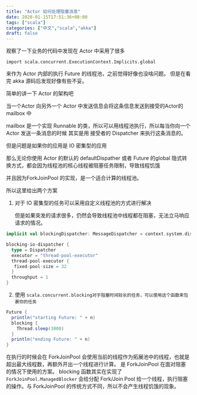 ```yaml
---
title: "Actor 如何处理阻塞消息"
date: 2020-01-15T17:51:36+08:00
tags: ["scala"]
categories: ["中文","scala","akka"]
draft: false
---
```


观察了一下业务的代码中发现在 Actor 中采用了很多 

`import scala.concurrent.ExecutionContext.Implicits.global`

来作为 Actor 内部的执行 Future 的线程池，之前觉得好像也没啥问题。
但是在看完 akka 源码后发现好像有些不妥。

简单的讲一下 Actor 的架构吧

当一个Actor 向另外一个 Actor 中发送信息会将这条信息发送到接受的Actor的 mailbox 中

mailbox 是一个实现 Runnable 的类，所以可以用线程池执行，所以每当你向一个Actor 发送一条消息的时候
其实是用 接受者的 Dispatcher 来执行这条消息的。

但是问题是如果你的应用是 IO 密集型的应用

那么无论你使用 Actor 的默认的 defaultDispather 或者 Future 的global 隐式转换方式，都会因为线程池的核心线程被阻塞任务限制，导致线程饥饿

并且因为ForkJoinPool 的实现，是一个适合计算的线程池。

所以这里给出两个方案

1. 对于 IO 密集型的任务可以采用自定义线程池的方式进行解决

   但是如果突发的请求很多，仍然会导致线程池中线程都在阻塞，无法立马响应请求的情况。

```scala
implicit val blockingDispatcher: MessageDispatcher = context.system.dispatchers.lookup("blocking-io-dispatcher")

blocking-io-dispatcher {
  type = Dispatcher
  executor = "thread-pool-executor"
  thread-pool-executor {
   fixed-pool-size = 32
  }
  throughput = 1
}
```

2. 使用 `scala.concurrent.blocking对于阻塞时间较长的任务，可以使用这个函数来包裹你的任务 `

```scala
Future {
  println("starting Future: " + n)
  blocking {
    Thread.sleep(3000)
  }
  println("ending Future: " + n)
}
```



在执行的时候会在 ForkJoinPool 会使用当前的线程作为拓展池中的线程，也就是超出最大线程数，再额外开出一个线程进行计算。
是 ForkJoinPool 在面对阻塞的情况下使用的方案。
blocking 函数其实在实现了 `ForkJoinPool.ManagedBlocker`  会给分配 Fork/Join Pool 给一个线程，执行阻塞的操作。与 ForkJoinPool 的传统方式不同，所以不会产生线程饥饿的现象。